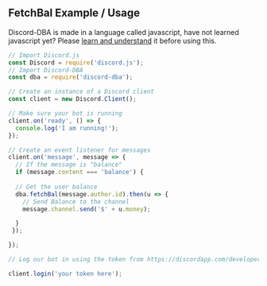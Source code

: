 ## FetchBal Example / Usage

Discord-DBA is made in a language called javascript, have not learned javascript yet? Please [learn and understand]() it before using this.

```js
// Import Discord.js
const Discord = require('discord.js');
// Import Discord-DBA
const dba = require('discord-dba');

// Create an instance of a Discord client
const client = new Discord.Client();

// Make sure your bot is running
client.on('ready', () => {
  console.log('I am running!');
});

// Create an event listener for messages
client.on('message', message => {
  // If the message is "balance"
  if (message.content === 'balance') {
  
  // Get the user balance
  dba.fetchBal(message.author.id).then(u => {
    // Send Balance to the channel
    message.channel.send('$' + u.money);

  }
 });

});

// Log our bot in using the token from https://discordapp.com/developers/applications/me

client.login('your token here');
```
